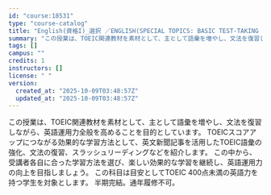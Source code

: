 ```yaml
---
id: "course:18531"
type: "course-catalog"
title: "English(資格I)_選択 ／ENGLISH(SPECIAL TOPICS: BASIC TEST-TAKING STRATEGIES)"
summary: "この授業は、TOEIC関連教材を素材として、主として語彙を増やし、文法を復習しながら、英語運用力全般を高めることを目的としています。 TOEICスコアアップにつながる効果的な学習方法として、英文新聞記事を活用したTOEIC語彙の強化、文法の…"
tags: []
campus: ""
credits: 1
instructors: []
license: " "
version:
  created_at: "2025-10-09T03:48:57Z"
  updated_at: "2025-10-09T03:48:57Z"
---
```


この授業は、TOEIC関連教材を素材として、主として語彙を増やし、文法を復習しながら、英語運用力全般を高めることを目的としています。 TOEICスコアアップにつながる効果的な学習方法として、英文新聞記事を活用したTOEIC語彙の強化、文法の復習、スラッシュリーディングなどを紹介します。 この中から、受講者各自に合った学習方法を選び、楽しい効果的な学習を継続し、英語運用力の向上を目指しましょう。 この科目は目安としてTOEIC 400点未満の英語力を持つ学生を対象とします。 半期完結。通年履修不可。
